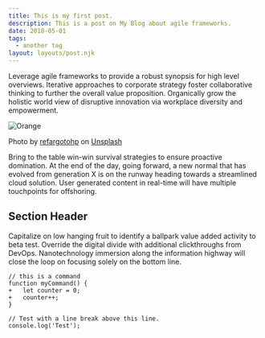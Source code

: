 ```yaml
---
title: This is my first post.
description: This is a post on My Blog about agile frameworks.
date: 2018-05-01
tags:
  - another tag
layout: layouts/post.njk
---
```

Leverage agile frameworks to provide a robust synopsis for high level overviews. Iterative approaches to corporate strategy foster collaborative thinking to further the overall value proposition. Organically grow the holistic world view of disruptive innovation via workplace diversity and empowerment.

![Orange](https://applegate-paul.mo.cloudinary.net/https://storage.googleapis.com/cloudinarymedia/images/Orange_cool.jpg)

Photo by <a href="https://unsplash.com/@refargotohp?utm_source=unsplash&utm_medium=referral&utm_content=creditCopyText">refargotohp</a> on <a href="https://unsplash.com/t/architecture?utm_source=unsplash&utm_medium=referral&utm_content=creditCopyText">Unsplash</a>

Bring to the table win-win survival strategies to ensure proactive domination. At the end of the day, going forward, a new normal that has evolved from generation X is on the runway heading towards a streamlined cloud solution. User generated content in real-time will have multiple touchpoints for offshoring.

## Section Header

Capitalize on low hanging fruit to identify a ballpark value added activity to beta test. Override the digital divide with additional clickthroughs from DevOps. Nanotechnology immersion along the information highway will close the loop on focusing solely on the bottom line.

```diff-js
// this is a command
function myCommand() {
+	let counter = 0;
+	counter++;
}

// Test with a line break above this line.
console.log('Test');
```
